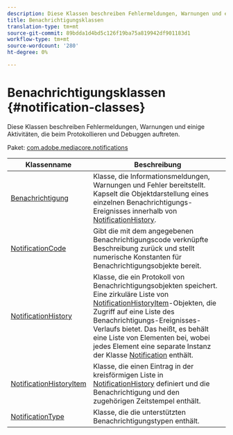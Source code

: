 ```yaml
---
description: Diese Klassen beschreiben Fehlermeldungen, Warnungen und einige Aktivitäten, die beim Protokollieren und Debuggen auftreten.
title: Benachrichtigungsklassen
translation-type: tm+mt
source-git-commit: 89bdda1d4bd5c126f19ba75a819942df901183d1
workflow-type: tm+mt
source-wordcount: '280'
ht-degree: 0%

---
```



# Benachrichtigungsklassen {#notification-classes}

Diese Klassen beschreiben Fehlermeldungen, Warnungen und einige Aktivitäten, die beim Protokollieren und Debuggen auftreten.

Paket: [com.adobe.mediacore.notifications](https://help.adobe.com/en_US/primetime/api/psdk/asdoc-dhls_1.4/com/adobe/mediacore/notifications/package-detail.html)

| Klassenname | Beschreibung |
|---|---|
| [Benachrichtigung](https://help.adobe.com/en_US/primetime/api/psdk/asdoc-dhls_1.4/com/adobe/mediacore/notifications/Notification.html) | Klasse, die Informationsmeldungen, Warnungen und Fehler bereitstellt. Kapselt die Objektdarstellung eines einzelnen Benachrichtigungs-Ereignisses innerhalb von [NotificationHistory](https://help.adobe.com/en_US/primetime/api/psdk/asdoc-dhls_1.4/com/adobe/mediacore/notifications/NotificationHistory.html). |
| [NotificationCode](https://help.adobe.com/en_US/primetime/api/psdk/asdoc-dhls_1.4/com/adobe/mediacore/notifications/NotificationCode.html) | Gibt die mit dem angegebenen Benachrichtigungscode verknüpfte Beschreibung zurück und stellt numerische Konstanten für Benachrichtigungsobjekte bereit. |
| [NotificationHistory](https://help.adobe.com/en_US/primetime/api/psdk/asdoc-dhls_1.4/com/adobe/mediacore/notifications/NotificationHistory.html) | Klasse, die ein Protokoll von Benachrichtigungsobjekten speichert. Eine zirkuläre Liste von [NotificationHistoryItem](https://help.adobe.com/en_US/primetime/api/psdk/asdoc-dhls_1.4/com/adobe/mediacore/notifications/NotificationHistoryItem.html)-Objekten, die Zugriff auf eine Liste des Benachrichtigungs-Ereignisses-Verlaufs bietet. Das heißt, es behält eine Liste von Elementen bei, wobei jedes Element eine separate Instanz der Klasse [Notification](https://help.adobe.com/en_US/primetime/api/psdk/asdoc-dhls_1.4/com/adobe/mediacore/notifications/Notification.html) enthält. |
| [NotificationHistoryItem](https://help.adobe.com/en_US/primetime/api/psdk/asdoc-dhls_1.4/com/adobe/mediacore/notifications/NotificationHistoryItem.html) | Klasse, die einen Eintrag in der kreisförmigen Liste in [NotificationHistory](https://help.adobe.com/en_US/primetime/api/psdk/asdoc-dhls_1.4/com/adobe/mediacore/notifications/NotificationHistory.html) definiert und die Benachrichtigung und den zugehörigen Zeitstempel enthält. |
| [NotificationType](https://help.adobe.com/en_US/primetime/api/psdk/asdoc-dhls_1.4/com/adobe/mediacore/notifications/NotificationType.html) | Klasse, die die unterstützten Benachrichtigungstypen enthält. |

